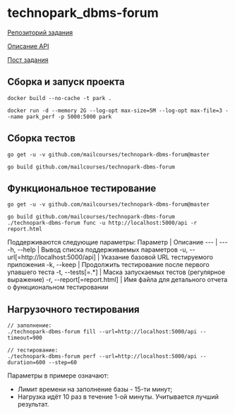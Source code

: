 # technopark_dbms-forum

[Репозиторий задания](https://github.com/mailcourses/technopark-dbms-forum)

[Описание API](https://app.swaggerhub.com/apis/MrLeonardPak/forum/0.1.0)

[Пост задания](https://park.vk.company/blog/topic/view/21180/)

## Сборка и запуск проекта

```
docker build --no-cache -t park .

docker run -d --memory 2G --log-opt max-size=5M --log-opt max-file=3 --name park_perf -p 5000:5000 park
```

## Сборка тестов

```
go get -u -v github.com/mailcourses/technopark-dbms-forum@master

go build github.com/mailcourses/technopark-dbms-forum
```

## Функциональное тестирование
```
go get -u -v github.com/mailcourses/technopark-dbms-forum@master

go build github.com/mailcourses/technopark-dbms-forum
./technopark-dbms-forum func -u http://localhost:5000/api -r report.html
```

Поддерживаются следующие параметры:
Параметр                              | Описание
---                                   | ---
-h, --help                            | Вывод списка поддерживаемых параметров
-u, --url[=http://localhost:5000/api] | Указание базовой URL тестируемого приложения
-k, --keep                            | Продолжить тестирование после первого упавшего теста
-t, --tests[=.*]                      | Маска запускаемых тестов (регулярное выражение)
-r, --report[=report.html]            | Имя файла для детального отчета о функциональном тестировании

## Нагрузочного тестирования
```
// заполнение:
./technopark-dbms-forum fill --url=http://localhost:5000/api --timeout=900

// тестирование:
./technopark-dbms-forum perf --url=http://localhost:5000/api --duration=600 --step=60
```
Параметры в примере означают:
- Лимит времени на заполнение базы - 15-ти минут;
- Нагрузка идёт 10 раз в течение 1-ой минуты. Учитывается лучший результат.